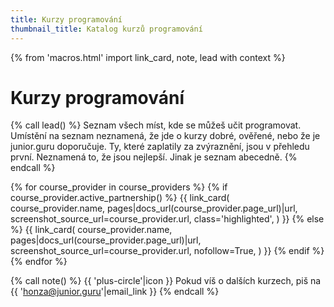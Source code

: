 ```yaml
---
title: Kurzy programování
thumbnail_title: Katalog kurzů programování
---
```


{% from 'macros.html' import link_card, note, lead with context %}


# Kurzy programování

{% call lead() %}
  Seznam všech míst, kde se můžeš učit programovat.
  Umístění na seznam neznamená, že jde o kurzy dobré, ověřené, nebo že je junior.guru doporučuje.
  Ty, které zaplatily za zvýraznění, jsou v přehledu první.
  Neznamená to, že jsou nejlepší.
  Jinak je seznam abecedně.
{% endcall %}

<div class="link-cards">
  {% for course_provider in course_providers %}
    {% if course_provider.active_partnership() %}
      {{ link_card(
        course_provider.name,
        pages|docs_url(course_provider.page_url)|url,
        screenshot_source_url=course_provider.url,
        class='highlighted',
      ) }}
    {% else %}
      {{ link_card(
        course_provider.name,
        pages|docs_url(course_provider.page_url)|url,
        screenshot_source_url=course_provider.url,
        nofollow=True,
      ) }}
    {% endif %}
  {% endfor %}
</div>

{% call note() %}
  {{ 'plus-circle'|icon }} Pokud víš o dalších kurzech, piš na {{ 'honza@junior.guru'|email_link }}
{% endcall %}
